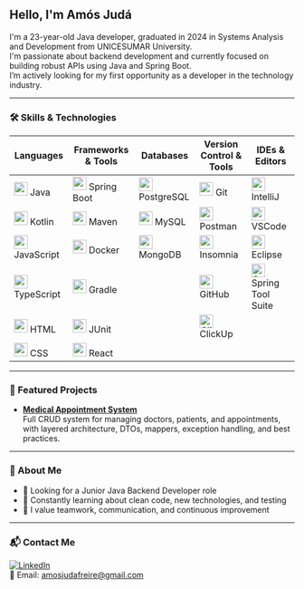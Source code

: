 ## Hello, I'm Amós Judá

I'm a 23-year-old Java developer, graduated in 2024 in Systems Analysis and Development from UNICESUMAR University.  
I'm passionate about backend development and currently focused on building robust APIs using Java and Spring Boot.  
I’m actively looking for my first opportunity as a developer in the technology industry.

---

### 🛠 Skills & Technologies

<div align="center">

| Languages | Frameworks & Tools | Databases | Version Control & Tools | IDEs & Editors |
|-----------|--------------------|-----------|--------------------------|----------------|
| <img src="https://cdn.jsdelivr.net/gh/devicons/devicon@latest/icons/java/java-original.svg" width="24px"/> Java | <img src="https://cdn.jsdelivr.net/gh/devicons/devicon@latest/icons/spring/spring-original.svg" width="24px"/> Spring Boot | <img src="https://cdn.jsdelivr.net/gh/devicons/devicon@latest/icons/postgresql/postgresql-original.svg" width="24px"/> PostgreSQL | <img src="https://cdn.jsdelivr.net/gh/devicons/devicon@latest/icons/git/git-original.svg" width="24px"/> Git | <img src="https://cdn.jsdelivr.net/gh/devicons/devicon@latest/icons/intellij/intellij-original.svg" width="24px"/> IntelliJ |
| <img src="https://cdn.jsdelivr.net/gh/devicons/devicon@latest/icons/kotlin/kotlin-original.svg" width="24px"/> Kotlin | <img src="https://cdn.jsdelivr.net/gh/devicons/devicon@latest/icons/maven/maven-original.svg" width="24px"/> Maven | <img src="https://cdn.jsdelivr.net/gh/devicons/devicon@latest/icons/mysql/mysql-original.svg" width="24px"/> MySQL | <img src="https://cdn.jsdelivr.net/gh/devicons/devicon@latest/icons/postman/postman-original.svg" width="24px"/> Postman | <img src="https://cdn.jsdelivr.net/gh/devicons/devicon@latest/icons/vscode/vscode-original.svg" width="24px"/> VSCode |
| <img src="https://cdn.jsdelivr.net/gh/devicons/devicon@latest/icons/javascript/javascript-original.svg" width="24px"/> JavaScript | <img src="https://cdn.jsdelivr.net/gh/devicons/devicon@latest/icons/docker/docker-original.svg" width="24px"/> Docker | <img src="https://cdn.jsdelivr.net/gh/devicons/devicon@latest/icons/mongodb/mongodb-original.svg" width="24px"/> MongoDB | <img src="https://cdn.jsdelivr.net/gh/devicons/devicon@latest/icons/insomnia/insomnia-original.svg" width="24px"/> Insomnia | <img src="https://cdn.jsdelivr.net/gh/devicons/devicon@latest/icons/eclipse/eclipse-original.svg" width="24px"/> Eclipse |
| <img src="https://cdn.jsdelivr.net/gh/devicons/devicon@latest/icons/typescript/typescript-original.svg" width="24px"/> TypeScript | <img src="https://cdn.jsdelivr.net/gh/devicons/devicon@latest/icons/gradle/gradle-original.svg" width="24px"/> Gradle | | <img src="https://cdn.jsdelivr.net/gh/devicons/devicon@latest/icons/github/github-original.svg" width="24px"/> GitHub | <img src="https://cdn.jsdelivr.net/gh/devicons/devicon@latest/icons/spring/spring-original.svg" width="24px" title="Spring Tool Suite"/> Spring Tool Suite |
| <img src="https://cdn.jsdelivr.net/gh/devicons/devicon@latest/icons/html5/html5-original.svg" width="24px"/> HTML | <img src="https://cdn.jsdelivr.net/gh/devicons/devicon@latest/icons/junit/junit-original-wordmark.svg" width="24px"/> JUnit | | <img src="https://play-lh.googleusercontent.com/9U1Zbu7jlryfcgwvWHulHzjlgMVjOy_S4rIATrF0b6Qd_VR_5yftp0dQBfi-Q5Psjg" width="24px" title="ClickUp" /> ClickUp | |
| <img src="https://cdn.jsdelivr.net/gh/devicons/devicon@latest/icons/css3/css3-original.svg" width="24px"/> CSS | <img src="https://cdn.jsdelivr.net/gh/devicons/devicon@latest/icons/react/react-original.svg" width="24px"/> React | | | |


</div>

---

### 🚀 Featured Projects

- **[Medical Appointment System](https://github.com/AmosJuda/Management-of-medical-appointments)**  
  Full CRUD system for managing doctors, patients, and appointments, with layered architecture, DTOs, mappers, exception handling, and best practices.

---

### 👤 About Me

- 💼 Looking for a Junior Java Backend Developer role  
- 🧠 Constantly learning about clean code, new technologies, and testing  
- 🤝 I value teamwork, communication, and continuous improvement  

---

### 📬 Contact Me

[![LinkedIn](https://img.shields.io/badge/LinkedIn-Amós%20Judá-blue?style=for-the-badge&logo=linkedin)](https://www.linkedin.com/in/am%C3%B3s-jud%C3%A1-4b5500229/)  
📧 Email: amosjudafreire@gmail.com
